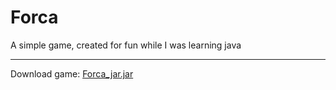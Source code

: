 # Forca
 A simple game, created for fun while I was learning java
 ***
Download game: [Forca_jar.jar](https://github.com/TonyALima/Forca/raw/main/PessoalProjects/out/artifacts/Forca_jar/Forca_jar.jar)
